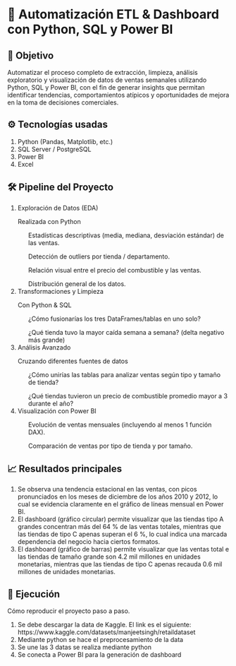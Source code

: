 <h1>🧠 Automatización ETL & Dashboard con Python, SQL y Power BI</h1>

<h2>🎯 Objetivo</h2>
<p>Automatizar el proceso completo de extracción, limpieza, análisis exploratorio y visualización de datos de ventas semanales utilizando Python, SQL y Power BI, con el fin de generar insights que permitan identificar tendencias, comportamientos atípicos y oportunidades de mejora en la toma de decisiones comerciales.</p>

<h2>⚙️ Tecnologías usadas</h2>
<ol>
<li>Python (Pandas, Matplotlib, etc.)</li>
<li>SQL Server / PostgreSQL</li>
<li>Power BI</li>
<li>Excel</li>
</ol>

<h2>🛠️ Pipeline del Proyecto</h2>

<ol >
<li>Exploración de Datos (EDA)</li>
<p>Realizada con Python</p>
<ul>Estadísticas descriptivas (media, mediana, desviación estándar) de las ventas.</ul>
<ul>Detección de outliers por tienda / departamento.</ul>
<ul>Relación visual entre el precio del combustible y las ventas.</ul>
<ul>Distribución general de los datos.</ul>

<li>Transformaciones y Limpieza</li>
<p>Con Python & SQL</p>
<ul>¿Cómo fusionarías los tres DataFrames/tablas en uno solo?</ul>
<ul>¿Qué tienda tuvo la mayor caída semana a semana? (delta negativo más grande)</ul>

<li>Análisis Avanzado</li>
<p>Cruzando diferentes fuentes de datos</p>
<ul>¿Cómo unirías las tablas para analizar ventas según tipo y tamaño de tienda?</ul>
<ul>¿Qué tiendas tuvieron un precio de combustible promedio mayor a 3 durante el año?</ul>

<li>Visualización con Power BI</li>

<ul>Evolución de ventas mensuales (incluyendo al menos 1 función DAX).</ul>
<ul>Comparación de ventas por tipo de tienda y por tamaño.</ul>

</ol>

<h2>📈 Resultados principales</h2>

<ol>
<li>
Se observa una tendencia estacional en las ventas, con picos pronunciados en los meses de diciembre de los años 2010 y 2012, lo cual se evidencia claramente en el gráfico de líneas mensual en Power BI.
</li>

<li>
El dashboard (gráfico circular) permite visualizar que las tiendas tipo A grandes concentran más del 64 % de las ventas totales, mientras que las tiendas de tipo C apenas superan el 6 %, lo cual indica una marcada dependencia del negocio hacia ciertos formatos.
</li>

<li>
El dashboard (gráfico de barras) permite visualizar que las ventas total e las tiendas de tamaño grande son 4.2 mil millones en unidades monetarias, mientras que las tiendas de tipo C apenas recauda 0.6 mil millones de unidades monetarias.
</li>
</ol>

<h2>🚀 Ejecución</h2>
<p>Cómo reproducir el proyecto paso a paso.</p>
<ol>
<li>Se debe descargar la data de Kaggle. El link es el siguiente: https://www.kaggle.com/datasets/manjeetsingh/retaildataset </li>
<li>Mediante python se hace el preprocesamiento de la data</li>
<li>Se une las 3 datas se realiza mediante python</li>
<li>Se conecta a Power BI para la generación de dashboard</li>
</ol>
